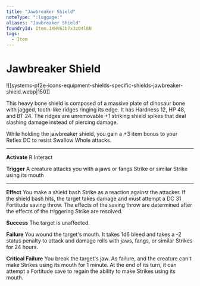 ```yaml
---
title: "Jawbreaker Shield"
noteType: ":luggage:"
aliases: "Jawbreaker Shield"
foundryId: Item.1XHV6Jb7x3zO4l6N
tags:
  - Item
---
```


# Jawbreaker Shield
![[systems-pf2e-icons-equipment-shields-specific-shields-jawbreaker-shield.webp|150]]

This heavy bone shield is composed of a massive plate of dinosaur bone with jagged, tooth-like ridges ringing its edge. It has Hardness 12, HP 48, and BT 24. The ridges are unremovable +1 striking shield spikes that deal slashing damage instead of piercing damage.

While holding the jawbreaker shield, you gain a +3 item bonus to your Reflex DC to resist Swallow Whole attacks.

* * *

**Activate** R Interact

**Trigger** A creature attacks you with a jaws or fangs Strike or similar Strike using its mouth

* * *

**Effect** You make a shield bash Strike as a reaction against the attacker. If the shield bash hits, the target takes damage and must attempt a DC 31 Fortitude saving throw. The effects of the saving throw are determined after the effects of the triggering Strike are resolved.

**Success** The target is unaffected.

**Failure** You wound the target's mouth. It takes 1d6 bleed and takes a -2 status penalty to attack and damage rolls with jaws, fangs, or similar Strikes for 24 hours.

**Critical Failure** You break the target's jaw. As failure, and the creature can't make Strikes using its mouth for 1 minute. At the end of its turn, it can attempt a Fortitude save to regain the ability to make Strikes using its mouth.
